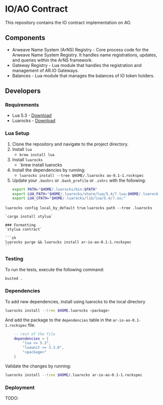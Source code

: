 # IO/AO Contract

This repository contains the IO contract implementation on AO.

## Components

- Arweave Name System (ArNS) Registry - Core process code for the Arweave Name System Registry. It handles name registrations, updates, and queries within the ArNS framework.
- Gateway Registry - Lua module that handles the registration and management of AR.IO Gateways.
- Balances - Lua module that manages the balances of IO token holders.

## Developers

### Requirements

- Lua 5.3 - [Download](https://www.lua.org/download.html)
- Luarocks - [Download](https://luarocks.org/)

### Lua Setup

1. Clone the repository and navigate to the project directory.
1. Install `lua`
    - `brew install lua`
1. Install `luarocks`
    - `brew install luarocks
1. Install the dependencies by running:
    - `luarocks install --tree $HOME/.luarocks ao-0.1-1.rockspec`
1. Update your `.bashrc` or `.bash_profile` or `.zshrc` with the following:
    ```sh
    export PATH="$HOME/.luarocks/bin:$PATH"
    export LUA_PATH="$HOME/.luarocks/share/lua/5.4/?.lua;$HOME/.luarocks/share/lua/5.4/?/init.lua;"
    export LUA_CPATH="$HOME/.luarocks/lib/lua/5.4/?.so;"
    ```

`luarocks config local_by_default true`
    `luarocks path --tree .luarocks`


    `cargo install stylua`

    ### Formatting
    `stylua contract`

    ```sh
    luarocks purge && luarocks install ar-io-ao-0.1-1.rockspec
    ```

### Testing

To run the tests, execute the following command:

```sh
busted .
```

### Dependencies

To add new dependencies, install using luarocks to the local directory

```sh
luarocks install --tree $HOME.luarocks <package>
```

And add the package to the `dependencies` table in the `ar-io-ao-0.1-1.rockspec` file.

```lua
    -- rest of the file
    dependencies = {
        "lua >= 5.3",
        "luaunit >= 3.3.0",
        "<package>"
    }
```

Validate the changes by running:

```sh
luarocks install --tree $HOME/.luarocks ar-io-ao-0.1-1.rockspec
``` 

### Deployment

TODO:
